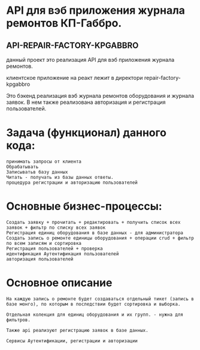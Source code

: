 # API для вэб приложения журнала ремонтов КП-Габбро.
## API-REPAIR-FACTORY-KPGABBRO

данный проект это реализация API для вэб приложения журнала ремонтов.

клиентское приложение на реакт лежит в директори repair-factory-kpgabbro

Это бэкенд реализация вэб журнала ремонтов оборудования и журнала заявок. 
В нем также реализована авторизация и регистрация пользователей.

# Задача (функционал) данного кода:
    принимать запросы от клиента
    Обрабатывать
    Записыватьв базу данных
    Читать - получать из базы данных ответы.
    процедура регистрации и авторизацию пользователей


# Основные бизнес-процессы:
    Создать заявку + прочитать + редактировать + получить список всех заявок + фильтр по списку всех заявок
    Регистрация единиц оборудования в базе данных - для администратора
    Создать запись о ремонте единицы оборудования + операции crud + фильтр по всем записям и сортировка
    Регистрация пользователей + проверка
    идентификация Аутентификация пользователей
    авторизация пользователей



# Основное описание
    На каждую запись о ремонте будет создаваться отдельный тикет (запись в базе монго), по которым в последствии будет сортировка и выборка.

    Отдельная колекция для единиц оборудования и их групп. - нужна для фильтров.

    Также api реализуют регистрацию заявок в базе данных. 

    Сервисы Аутентификации, регистрации и авторизации

